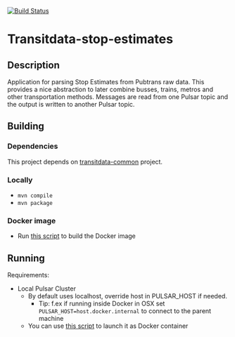 [![Build Status](https://travis-ci.org/HSLdevcom/transitdata-stop-estimates.svg?branch=master)](https://travis-ci.org/HSLdevcom/transitdata-stop-estimates)

# Transitdata-stop-estimates

## Description

Application for parsing Stop Estimates from Pubtrans raw data.
This provides a nice abstraction to later combine busses, trains, metros and other transportation methods.
Messages are read from one Pulsar topic and the output is written to another Pulsar topic.

## Building

### Dependencies

This project depends on [transitdata-common](https://github.com/HSLdevcom/transitdata-common) project.

### Locally

- ```mvn compile```  
- ```mvn package```  

### Docker image

- Run [this script](build-image.sh) to build the Docker image

## Running

Requirements:
- Local Pulsar Cluster
  - By default uses localhost, override host in PULSAR_HOST if needed.
    - Tip: f.ex if running inside Docker in OSX set `PULSAR_HOST=host.docker.internal` to connect to the parent machine
  - You can use [this script](https://github.com/HSLdevcom/transitdata/blob/master/bin/pulsar/pulsar-up.sh) to launch it as Docker container

